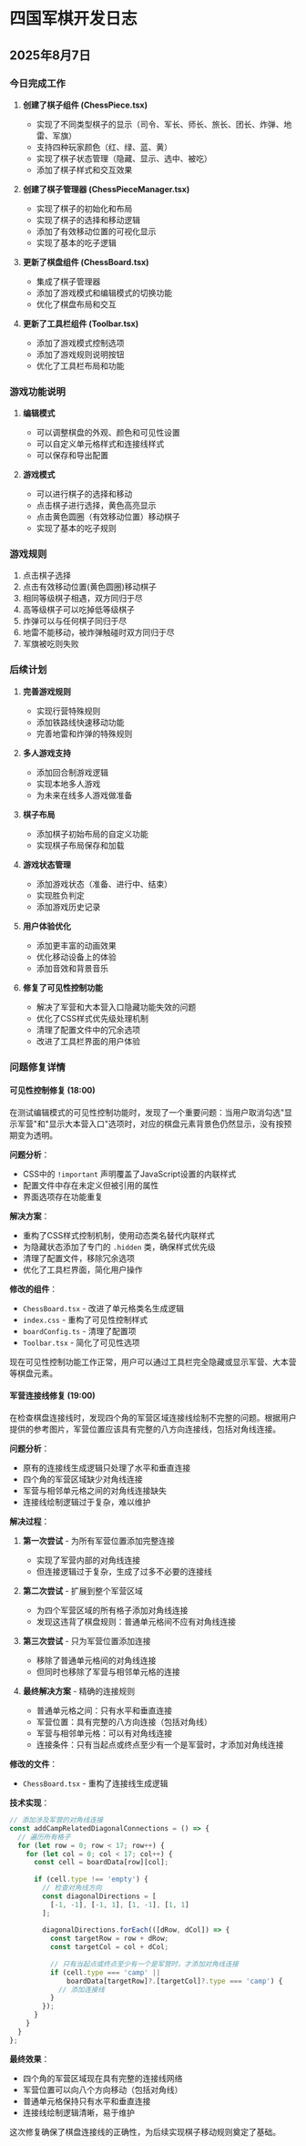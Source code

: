 # 四国军棋开发日志

## 2025年8月7日

### 今日完成工作

1. **创建了棋子组件 (ChessPiece.tsx)**
   - 实现了不同类型棋子的显示（司令、军长、师长、旅长、团长、炸弹、地雷、军旗）
   - 支持四种玩家颜色（红、绿、蓝、黄）
   - 实现了棋子状态管理（隐藏、显示、选中、被吃）
   - 添加了棋子样式和交互效果

2. **创建了棋子管理器 (ChessPieceManager.tsx)**
   - 实现了棋子的初始化和布局
   - 实现了棋子的选择和移动逻辑
   - 添加了有效移动位置的可视化显示
   - 实现了基本的吃子逻辑

3. **更新了棋盘组件 (ChessBoard.tsx)**
   - 集成了棋子管理器
   - 添加了游戏模式和编辑模式的切换功能
   - 优化了棋盘布局和交互

4. **更新了工具栏组件 (Toolbar.tsx)**
   - 添加了游戏模式控制选项
   - 添加了游戏规则说明按钮
   - 优化了工具栏布局和功能

### 游戏功能说明

1. **编辑模式**
   - 可以调整棋盘的外观、颜色和可见性设置
   - 可以自定义单元格样式和连接线样式
   - 可以保存和导出配置

2. **游戏模式**
   - 可以进行棋子的选择和移动
   - 点击棋子进行选择，黄色高亮显示
   - 点击黄色圆圈（有效移动位置）移动棋子
   - 实现了基本的吃子规则

### 游戏规则

1. 点击棋子选择
2. 点击有效移动位置(黄色圆圈)移动棋子
3. 相同等级棋子相遇，双方同归于尽
4. 高等级棋子可以吃掉低等级棋子
5. 炸弹可以与任何棋子同归于尽
6. 地雷不能移动，被炸弹触碰时双方同归于尽
7. 军旗被吃则失败

### 后续计划

1. **完善游戏规则**
   - 实现行营特殊规则
   - 添加铁路线快速移动功能
   - 完善地雷和炸弹的特殊规则

2. **多人游戏支持**
   - 添加回合制游戏逻辑
   - 实现本地多人游戏
   - 为未来在线多人游戏做准备

3. **棋子布局**
   - 添加棋子初始布局的自定义功能
   - 实现棋子布局保存和加载

4. **游戏状态管理**
   - 添加游戏状态（准备、进行中、结束）
   - 实现胜负判定
   - 添加游戏历史记录

5. **用户体验优化**
   - 添加更丰富的动画效果
   - 优化移动设备上的体验
   - 添加音效和背景音乐

5. **修复了可见性控制功能**
   - 解决了军营和大本营入口隐藏功能失效的问题
   - 优化了CSS样式优先级处理机制
   - 清理了配置文件中的冗余选项
   - 改进了工具栏界面的用户体验

### 问题修复详情

#### 可见性控制修复 (18:00)
在测试编辑模式的可见性控制功能时，发现了一个重要问题：当用户取消勾选"显示军营"和"显示大本营入口"选项时，对应的棋盘元素背景色仍然显示，没有按预期变为透明。

**问题分析**：
- CSS中的 `!important` 声明覆盖了JavaScript设置的内联样式
- 配置文件中存在未定义但被引用的属性
- 界面选项存在功能重复

**解决方案**：
- 重构了CSS样式控制机制，使用动态类名替代内联样式
- 为隐藏状态添加了专门的 `.hidden` 类，确保样式优先级
- 清理了配置文件，移除冗余选项
- 优化了工具栏界面，简化用户操作

**修改的组件**：
- `ChessBoard.tsx` - 改进了单元格类名生成逻辑
- `index.css` - 重构了可见性控制样式
- `boardConfig.ts` - 清理了配置项
- `Toolbar.tsx` - 简化了可见性选项

现在可见性控制功能工作正常，用户可以通过工具栏完全隐藏或显示军营、大本营等棋盘元素。

#### 军营连接线修复 (19:00)
在检查棋盘连接线时，发现四个角的军营区域连接线绘制不完整的问题。根据用户提供的参考图片，军营位置应该具有完整的八方向连接线，包括对角线连接。

**问题分析**：
- 原有的连接线生成逻辑只处理了水平和垂直连接
- 四个角的军营区域缺少对角线连接
- 军营与相邻单元格之间的对角线连接缺失
- 连接线绘制逻辑过于复杂，难以维护

**解决过程**：

1. **第一次尝试** - 为所有军营位置添加完整连接
   - 实现了军营内部的对角线连接
   - 但连接逻辑过于复杂，生成了过多不必要的连接线

2. **第二次尝试** - 扩展到整个军营区域
   - 为四个军营区域的所有格子添加对角线连接
   - 发现这违背了棋盘规则：普通单元格间不应有对角线连接

3. **第三次尝试** - 只为军营位置添加连接
   - 移除了普通单元格间的对角线连接
   - 但同时也移除了军营与相邻单元格的连接

4. **最终解决方案** - 精确的连接规则
   - 普通单元格之间：只有水平和垂直连接
   - 军营位置：具有完整的八方向连接（包括对角线）
   - 军营与相邻单元格：可以有对角线连接
   - 连接条件：只有当起点或终点至少有一个是军营时，才添加对角线连接

**修改的文件**：
- `ChessBoard.tsx` - 重构了连接线生成逻辑

**技术实现**：
```typescript
// 添加涉及军营的对角线连接
const addCampRelatedDiagonalConnections = () => {
  // 遍历所有格子
  for (let row = 0; row < 17; row++) {
    for (let col = 0; col < 17; col++) {
      const cell = boardData[row][col];
      
      if (cell.type !== 'empty') {
        // 检查对角线方向
        const diagonalDirections = [
          [-1, -1], [-1, 1], [1, -1], [1, 1]
        ];
        
        diagonalDirections.forEach(([dRow, dCol]) => {
          const targetRow = row + dRow;
          const targetCol = col + dCol;
          
          // 只有当起点或终点至少有一个是军营时，才添加对角线连接
          if (cell.type === 'camp' || 
              boardData[targetRow]?.[targetCol]?.type === 'camp') {
            // 添加连接线
          }
        });
      }
    }
  }
};
```

**最终效果**：
- 四个角的军营区域现在具有完整的连接线网络
- 军营位置可以向八个方向移动（包括对角线）
- 普通单元格保持只有水平和垂直连接
- 连接线绘制逻辑清晰，易于维护

这次修复确保了棋盘连接线的正确性，为后续实现棋子移动规则奠定了基础。
